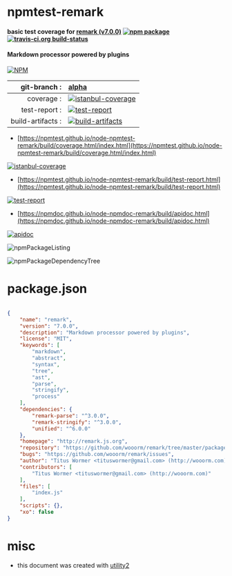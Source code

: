 # npmtest-remark

#### basic test coverage for  [remark (v7.0.0)](http://remark.js.org)  [![npm package](https://img.shields.io/npm/v/npmtest-remark.svg?style=flat-square)](https://www.npmjs.org/package/npmtest-remark) [![travis-ci.org build-status](https://api.travis-ci.org/npmtest/node-npmtest-remark.svg)](https://travis-ci.org/npmtest/node-npmtest-remark)

#### Markdown processor powered by plugins

[![NPM](https://nodei.co/npm/remark.png?downloads=true&downloadRank=true&stars=true)](https://www.npmjs.com/package/remark)

| git-branch : | [alpha](https://github.com/npmtest/node-npmtest-remark/tree/alpha)|
|--:|:--|
| coverage : | [![istanbul-coverage](https://npmtest.github.io/node-npmtest-remark/build/coverage.badge.svg)](https://npmtest.github.io/node-npmtest-remark/build/coverage.html/index.html)|
| test-report : | [![test-report](https://npmtest.github.io/node-npmtest-remark/build/test-report.badge.svg)](https://npmtest.github.io/node-npmtest-remark/build/test-report.html)|
| build-artifacts : | [![build-artifacts](https://npmtest.github.io/node-npmtest-remark/glyphicons_144_folder_open.png)](https://github.com/npmtest/node-npmtest-remark/tree/gh-pages/build)|

- [https://npmtest.github.io/node-npmtest-remark/build/coverage.html/index.html](https://npmtest.github.io/node-npmtest-remark/build/coverage.html/index.html)

[![istanbul-coverage](https://npmtest.github.io/node-npmtest-remark/build/screenCapture.buildCi.browser.%252Ftmp%252Fbuild%252Fcoverage.lib.html.png)](https://npmtest.github.io/node-npmtest-remark/build/coverage.html/index.html)

- [https://npmtest.github.io/node-npmtest-remark/build/test-report.html](https://npmtest.github.io/node-npmtest-remark/build/test-report.html)

[![test-report](https://npmtest.github.io/node-npmtest-remark/build/screenCapture.buildCi.browser.%252Ftmp%252Fbuild%252Ftest-report.html.png)](https://npmtest.github.io/node-npmtest-remark/build/test-report.html)

- [https://npmdoc.github.io/node-npmdoc-remark/build/apidoc.html](https://npmdoc.github.io/node-npmdoc-remark/build/apidoc.html)

[![apidoc](https://npmdoc.github.io/node-npmdoc-remark/build/screenCapture.buildCi.browser.%252Ftmp%252Fbuild%252Fapidoc.html.png)](https://npmdoc.github.io/node-npmdoc-remark/build/apidoc.html)

![npmPackageListing](https://npmtest.github.io/node-npmtest-remark/build/screenCapture.npmPackageListing.svg)

![npmPackageDependencyTree](https://npmtest.github.io/node-npmtest-remark/build/screenCapture.npmPackageDependencyTree.svg)



# package.json

```json

{
    "name": "remark",
    "version": "7.0.0",
    "description": "Markdown processor powered by plugins",
    "license": "MIT",
    "keywords": [
        "markdown",
        "abstract",
        "syntax",
        "tree",
        "ast",
        "parse",
        "stringify",
        "process"
    ],
    "dependencies": {
        "remark-parse": "^3.0.0",
        "remark-stringify": "^3.0.0",
        "unified": "^6.0.0"
    },
    "homepage": "http://remark.js.org",
    "repository": "https://github.com/wooorm/remark/tree/master/packages/remark",
    "bugs": "https://github.com/wooorm/remark/issues",
    "author": "Titus Wormer <tituswormer@gmail.com> (http://wooorm.com)",
    "contributors": [
        "Titus Wormer <tituswormer@gmail.com> (http://wooorm.com)"
    ],
    "files": [
        "index.js"
    ],
    "scripts": {},
    "xo": false
}
```



# misc
- this document was created with [utility2](https://github.com/kaizhu256/node-utility2)
